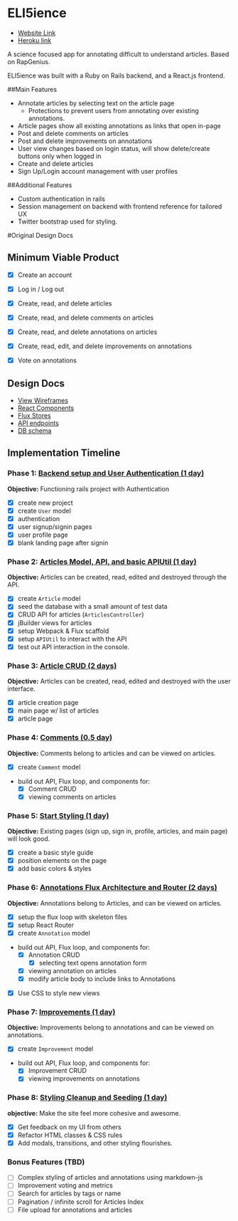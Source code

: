# ELI5ience

- [Website Link][website]
- [Heroku link][heroku]

A science focused app for annotating difficult to understand articles. Based on RapGenius.

ELI5ience was built with a Ruby on Rails backend, and a React.js frontend.

[heroku]: eli5ience.herokuapp.com
[website]: http://www.eli5ience.com/

##Main Features
- Annotate articles by selecting text on the article page
  - Protections to prevent users from annotating over existing annotations.
- Article pages show all existing annotations as links that open in-page
- Post and delete comments on articles
- Post and delete improvements on annotations
- User view changes based on login status, will show delete/create buttons only when logged in
- Create and delete articles
- Sign Up/Login account management with user profiles

##Additional Features
- Custom authentication in rails
- Session management on backend with frontend reference for tailored UX
- Twitter bootstrap used for styling.


#Original Design Docs

## Minimum Viable Product

<!-- This is a Markdown checklist. Use it to keep track of your
progress. Put an x between the brackets for a checkmark: [x] -->

- [x] Create an account
- [x] Log in / Log out
- [x] Create, read, and delete articles
- [x] Create, read, and delete comments on articles
- [x] Create, read, and delete annotations on articles
- [x] Create, read, edit, and delete improvements on annotations
- [x] Vote on annotations


## Design Docs
* [View Wireframes][views]
* [React Components][components]
* [Flux Stores][stores]
* [API endpoints][api-endpoints]
* [DB schema][schema]

[views]: ./docs/views.md
[components]: ./docs/components.md
[stores]: ./docs/stores.md
[api-endpoints]: ./docs/api-endpoints.md
[schema]: ./docs/schema.md

## Implementation Timeline

### Phase 1: [Backend setup and User Authentication (1 day)][phase-one]

**Objective:** Functioning rails project with Authentication

- [x] create new project
- [x] create `User` model
- [x] authentication
- [x] user signup/signin pages
- [x] user profile page
- [x] blank landing page after signin

### Phase 2: [Articles Model, API, and basic APIUtil (1 day)][phase-two]

**Objective:** Articles can be created, read, edited and destroyed through
the API.

- [x] create `Article` model
- [x] seed the database with a small amount of test data
- [x] CRUD API for articles (`ArticlesController`)
- [x] jBuilder views for articles
- [x] setup Webpack & Flux scaffold
- [x] setup `APIUtil` to interact with the API
- [x] test out API interaction in the console.

### Phase 3: [Article CRUD (2 days)][phase-three]

**Objective:** Articles can be created, read, edited and destroyed with the user interface.

- [x] article creation page
- [x] main page w/ list of articles
- [x] article page

### Phase 4: [Comments (0.5 day)][phase-four]

**Objective:** Comments belong to articles and can be viewed on articles.

- [x] create `Comment` model
- build out API, Flux loop, and components for:
  - [x] Comment CRUD
  - [x] viewing comments on articles

### Phase 5: [Start Styling (1 day)][phase-five]

**Objective:** Existing pages (sign up, sign in, profile, articles, and main page) will look good.

- [x] create a basic style guide
- [x] position elements on the page
- [x] add basic colors & styles

### Phase 6: [Annotations Flux Architecture and Router (2 days)][phase-six]

**Objective:** Annotations belong to Articles, and can be viewed on articles.

- [x] setup the flux loop with skeleton files
- [x] setup React Router
- [x] create `Annotation` model
- build out API, Flux loop, and components for:
  - [x] Annotation CRUD
      - [x] selecting text opens annotation form
  - [x] viewing annotation on articles
  - [x] modify article body to include links to Annotations
- [x] Use CSS to style new views

### Phase 7: [Improvements (1 day)][phase-seven]

**Objective:** Improvements belong to annotations and can be viewed on annotations.

- [x] create `Improvement` model
- build out API, Flux loop, and components for:
  - [x] Improvement CRUD
  - [x] viewing improvements on annotations

### Phase 8: [Styling Cleanup and Seeding (1 day)][phase-nine]

**objective:** Make the site feel more cohesive and awesome.

- [x] Get feedback on my UI from others
- [x] Refactor HTML classes & CSS rules
- [x] Add modals, transitions, and other styling flourishes.

### Bonus Features (TBD)
- [ ] Complex styling of articles and annotations using markdown-js
- [ ] Improvement voting and metrics
- [ ] Search for articles by tags or name
- [ ] Pagination / infinite scroll for Articles Index
- [ ] File upload for annotations and articles

[phase-one]: ./docs/phases/phase1.md
[phase-two]: ./docs/phases/phase2.md
[phase-three]: ./docs/phases/phase3.md
[phase-four]: ./docs/phases/phase4.md
[phase-five]: ./docs/phases/phase5.md
[phase-six]: ./docs/phases/phase6.md
[phase-seven]: ./docs/phases/phase7.md
[phase-eight]: ./docs/phases/phase8.md
[phase-nine]: ./docs/phases/phase9.md
